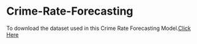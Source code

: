 # Crime-Rate-Forecasting

To download the dataset used in this Crime Rate Forecasting Model.[Click Here](https://drive.google.com/drive/folders/1jzWJC_3wpYP3w-WVXgSlLUAIC8sPdY2y?usp=share_link)

